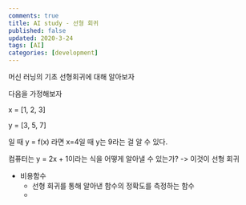 ```yaml
---
comments: true
title: AI study - 선형 회귀
published: false
updated: 2020-3-24
tags: [AI]
categories: [development]
---
```


머신 러닝의 기초 선형회귀에 대해 알아보자



다음을 가정해보자

x = [1, 2, 3]

y = [3, 5, 7]

일 때 y = f(x) 라면 x=4일 때 y는 9라는 걸 알 수 있다.

컴퓨터는 y = 2x + 1이라는 식을 어떻게 알아낼 수 있는가? -> 이것이 선형 회귀

- 비용함수
  - 선형 회귀를 통해 알아낸 함수의 정확도를 측정하는 함수
  - 